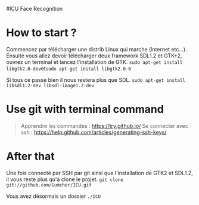 #ICU Face Recognition 

How to start ?
==============

Commencez par télécharger une distrib Linux qui marche (internet etc...).
Ensuite vous allez devoir télécharger deux framework SDL1.2 et GTK+2, ouvrez un terminal et lancez l'installation de GTK.
`sudo apt-get install libgtk2.0-dev`et`sudo apt-get install libgtk2.0-0`

Si tous ce passe bien il nous restera plus que SDL.
`sudo apt-get install libsdl1.2-dev libsdl-image1.2-dev` 
 
Use git with terminal command
=============================

> Apprendre les commandes : https://try.github.io/
> Se connecter avec ssh : https://help.github.com/articles/generating-ssh-keys/

After that
==========
Une fois connecté par SSH par git ainsi que l'installation de GTK2 et SDL1.2, il vous reste plus qu'à clone le projet.
`git clone  git://github.com/Gumcher/ICU.git`

Vous avez désormais un dossier `./ICU`


